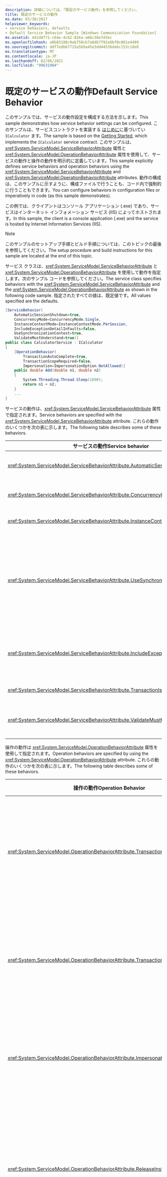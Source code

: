 ```yaml
---
description: 詳細については、「既定のサービス動作」を参照してください。
title: 既定のサービスの動作
ms.date: 03/30/2017
helpviewer_keywords:
- service behaviors, defaults
- Default Service Behavior Sample [Windows Communication Foundation]
ms.assetid: 442d4f71-c64e-4c62-816a-a66c38e7d3ec
ms.openlocfilehash: a0b83180c9ab758cb7a8db7f92a8bf0c081e4489
ms.sourcegitcommit: ddf7edb67715a5b9a45e3dd44536dabc153c1de0
ms.translationtype: MT
ms.contentlocale: ja-JP
ms.lasthandoff: 02/06/2021
ms.locfileid: "99631984"
---
```

# <a name="default-service-behavior"></a><span data-ttu-id="ff5e8-103">既定のサービスの動作</span><span class="sxs-lookup"><span data-stu-id="ff5e8-103">Default Service Behavior</span></span>

<span data-ttu-id="ff5e8-104">このサンプルでは、サービスの動作設定を構成する方法を示します。</span><span class="sxs-lookup"><span data-stu-id="ff5e8-104">This sample demonstrates how service behavior settings can be configured.</span></span> <span data-ttu-id="ff5e8-105">このサンプルは、サービスコントラクトを実装する [はじめに](getting-started-sample.md)に基づいてい `ICalculator` ます。</span><span class="sxs-lookup"><span data-stu-id="ff5e8-105">The sample is based on the [Getting Started](getting-started-sample.md), which implements the `ICalculator` service contract.</span></span> <span data-ttu-id="ff5e8-106">このサンプルは、<xref:System.ServiceModel.ServiceBehaviorAttribute> 属性と <xref:System.ServiceModel.OperationBehaviorAttribute> 属性を使用して、サービスの動作と操作の動作を明示的に定義しています。</span><span class="sxs-lookup"><span data-stu-id="ff5e8-106">This sample explicitly defines service behaviors and operation behaviors using the <xref:System.ServiceModel.ServiceBehaviorAttribute> and <xref:System.ServiceModel.OperationBehaviorAttribute> attributes.</span></span> <span data-ttu-id="ff5e8-107">動作の構成は、このサンプルに示すように、構成ファイルで行うことも、コード内で強制的に行うこともできます。</span><span class="sxs-lookup"><span data-stu-id="ff5e8-107">You can configure behaviors in configuration files or imperatively in code (as this sample demonstrates).</span></span>  
  
 <span data-ttu-id="ff5e8-108">この例では、クライアントはコンソール アプリケーション (.exe) であり、サービスはインターネット インフォメーション サービス (IIS) によってホストされます。</span><span class="sxs-lookup"><span data-stu-id="ff5e8-108">In this sample, the client is a console application (.exe) and the service is hosted by Internet Information Services (IIS).</span></span>  
  
> [!NOTE]
> <span data-ttu-id="ff5e8-109">このサンプルのセットアップ手順とビルド手順については、このトピックの最後を参照してください。</span><span class="sxs-lookup"><span data-stu-id="ff5e8-109">The setup procedure and build instructions for this sample are located at the end of this topic.</span></span>  
  
 <span data-ttu-id="ff5e8-110">サービス クラスは、<xref:System.ServiceModel.ServiceBehaviorAttribute> と <xref:System.ServiceModel.OperationBehaviorAttribute> を使用して動作を指定します。次のサンプル コードを参照してください。</span><span class="sxs-lookup"><span data-stu-id="ff5e8-110">The service class specifies behaviors with the <xref:System.ServiceModel.ServiceBehaviorAttribute> and the <xref:System.ServiceModel.OperationBehaviorAttribute> as shown in the following code sample.</span></span> <span data-ttu-id="ff5e8-111">指定されたすべての値は、既定値です。</span><span class="sxs-lookup"><span data-stu-id="ff5e8-111">All values specified are the defaults.</span></span>  
  
```csharp
[ServiceBehavior(  
    AutomaticSessionShutdown=true,  
    ConcurrencyMode=ConcurrencyMode.Single,  
    InstanceContextMode=InstanceContextMode.PerSession,  
    IncludeExceptionDetailInFaults=false,  
    UseSynchronizationContext=true,  
    ValidateMustUnderstand=true)]  
public class CalculatorService : ICalculator  
{  
    [OperationBehavior(  
        TransactionAutoComplete=true,  
        TransactionScopeRequired=false,  
        Impersonation=ImpersonationOption.NotAllowed)]  
    public double Add(double n1, double n2)  
    {  
        System.Threading.Thread.Sleep(1600);  
        return n1 + n2;  
    }  
    ...  
}  
```  
  
 <span data-ttu-id="ff5e8-112">サービスの動作は、<xref:System.ServiceModel.ServiceBehaviorAttribute> 属性で指定されます。</span><span class="sxs-lookup"><span data-stu-id="ff5e8-112">Service behaviors are specified with the <xref:System.ServiceModel.ServiceBehaviorAttribute> attribute.</span></span> <span data-ttu-id="ff5e8-113">これらの動作のいくつかを次の表に示します。</span><span class="sxs-lookup"><span data-stu-id="ff5e8-113">The following table describes some of these behaviors.</span></span>  
  
|<span data-ttu-id="ff5e8-114">サービスの動作</span><span class="sxs-lookup"><span data-stu-id="ff5e8-114">Service behavior</span></span>|<span data-ttu-id="ff5e8-115">説明</span><span class="sxs-lookup"><span data-stu-id="ff5e8-115">Description</span></span>|  
|----------------------|-----------------|  
|<xref:System.ServiceModel.ServiceBehaviorAttribute.AutomaticSessionShutdown%2A>|<span data-ttu-id="ff5e8-116">セッションをクライアントの要求で自動的にシャットダウンします。</span><span class="sxs-lookup"><span data-stu-id="ff5e8-116">Automatically shuts down a session at the client's request.</span></span>|  
|<xref:System.ServiceModel.ServiceBehaviorAttribute.ConcurrencyMode%2A>|<span data-ttu-id="ff5e8-117">各サービス インスタンスのコンカレンシー モードを指定します。</span><span class="sxs-lookup"><span data-stu-id="ff5e8-117">Specifies the concurrency mode for each service instance.</span></span>|  
|<xref:System.ServiceModel.ServiceBehaviorAttribute.InstanceContextMode%2A>|<span data-ttu-id="ff5e8-118">インスタンス コンテキスト モードを指定します。</span><span class="sxs-lookup"><span data-stu-id="ff5e8-118">Specifies the instance context mode.</span></span>|  
|<xref:System.ServiceModel.ServiceBehaviorAttribute.UseSynchronizationContext%2A>|<span data-ttu-id="ff5e8-119">同期コンテキストが設定されている場合、その同期コンテキストを使用するかどうかを判断します。</span><span class="sxs-lookup"><span data-stu-id="ff5e8-119">Determines whether to use the provided synchronization context, if one is set.</span></span> <span data-ttu-id="ff5e8-120">Windows フォーム アプリケーションで `WindowsFormsSynchronizationContext` を使用するかどうかを制御する場合に、これを使用します。</span><span class="sxs-lookup"><span data-stu-id="ff5e8-120">Use this when you want to control whether to use a `WindowsFormsSynchronizationContext` in Windows Forms applications.</span></span>|  
|<xref:System.ServiceModel.ServiceBehaviorAttribute.IncludeExceptionDetailInFaults%2A>|<span data-ttu-id="ff5e8-121">一般的な未処理の実行例外を `Fault<string>` に変換してエラー メッセージとして送信するかどうかを判断します。</span><span class="sxs-lookup"><span data-stu-id="ff5e8-121">Determines whether general unhandled execution exceptions are to be converted into a `Fault<string>` and sent as a fault message.</span></span>|  
|<xref:System.ServiceModel.ServiceBehaviorAttribute.TransactionIsolationLevel%2A>|<span data-ttu-id="ff5e8-122">トランザクションの分離レベルを指定します。</span><span class="sxs-lookup"><span data-stu-id="ff5e8-122">Specifies the isolation level for transactions.</span></span>|  
|<xref:System.ServiceModel.ServiceBehaviorAttribute.ValidateMustUnderstand%2A>|<span data-ttu-id="ff5e8-123">予期しないメッセージのヘッダーがエラー状態の原因であるかどうかを判断します。</span><span class="sxs-lookup"><span data-stu-id="ff5e8-123">Determines whether unexpected message headers cause an error condition.</span></span>|  
  
 <span data-ttu-id="ff5e8-124">操作の動作は <xref:System.ServiceModel.OperationBehaviorAttribute> 属性を使用して指定されます。</span><span class="sxs-lookup"><span data-stu-id="ff5e8-124">Operation behaviors are specified by using the <xref:System.ServiceModel.OperationBehaviorAttribute> attribute.</span></span> <span data-ttu-id="ff5e8-125">これらの動作のいくつかを次の表に示します。</span><span class="sxs-lookup"><span data-stu-id="ff5e8-125">The following table describes some of these behaviors.</span></span>  
  
|<span data-ttu-id="ff5e8-126">操作の動作</span><span class="sxs-lookup"><span data-stu-id="ff5e8-126">Operation Behavior</span></span>|<span data-ttu-id="ff5e8-127">説明</span><span class="sxs-lookup"><span data-stu-id="ff5e8-127">Description</span></span>|  
|------------------------|-----------------|  
|<xref:System.ServiceModel.OperationBehaviorAttribute.TransactionAutoComplete%2A>|<span data-ttu-id="ff5e8-128">現在のトランザクションがサービス操作の完了によってコミットされるかどうかを判断します。</span><span class="sxs-lookup"><span data-stu-id="ff5e8-128">Determines whether service operation completion commits the current transaction.</span></span>|  
|<xref:System.ServiceModel.OperationBehaviorAttribute.TransactionScopeRequired%2A>|<span data-ttu-id="ff5e8-129">サービス操作がクライアントからフローされたトランザクションに参加するかどうかを判断します。</span><span class="sxs-lookup"><span data-stu-id="ff5e8-129">Determines whether the service operation enlists in a client-flowed transaction.</span></span>|  
|<xref:System.ServiceModel.OperationBehaviorAttribute.Impersonation%2A>|<span data-ttu-id="ff5e8-130">サービス操作が呼び出し元の ID を偽装するかどうかを判断します。</span><span class="sxs-lookup"><span data-stu-id="ff5e8-130">Determines whether the service operation impersonates the caller's identity.</span></span>|  
|<xref:System.ServiceModel.OperationBehaviorAttribute.ReleaseInstanceMode%2A>|<span data-ttu-id="ff5e8-131">サービス操作の呼び出しの開始時または終了時に、サービス インスタンスが再利用されるかどうかを判断します。</span><span class="sxs-lookup"><span data-stu-id="ff5e8-131">Determines whether service instances are recycled at the start or end of the service operation call.</span></span>|  
  
 <span data-ttu-id="ff5e8-132">このサンプルを実行すると、操作要求および応答がクライアントのコンソール ウィンドウに表示されます。</span><span class="sxs-lookup"><span data-stu-id="ff5e8-132">When you run the sample, the operation requests and responses are displayed in the client console window.</span></span> <span data-ttu-id="ff5e8-133">呼び出し間の遅延は、サービス操作で `System.Threading.Thread.Sleep()` が呼び出されることによるものです。</span><span class="sxs-lookup"><span data-stu-id="ff5e8-133">The delay between the calls is the result of the calls to `System.Threading.Thread.Sleep()` made in the service operations.</span></span> <span data-ttu-id="ff5e8-134">以降の動作サンプルでは、これらの動作の詳細について説明します。</span><span class="sxs-lookup"><span data-stu-id="ff5e8-134">The rest of the behavior samples explain these behaviors in more detail.</span></span> <span data-ttu-id="ff5e8-135">クライアントをシャットダウンするには、クライアント ウィンドウで Enter キーを押します。</span><span class="sxs-lookup"><span data-stu-id="ff5e8-135">Press ENTER in the client window to shut down the client.</span></span>  
  
```console  
Add(100,15.99) = 115.99  
Subtract(145,76.54) = 68.46  
Multiply(9,81.25) = 731.25  
Divide(22,7) = 3.14285714285714  
  
Press <ENTER> to terminate client.  
```  
  
### <a name="to-set-up-build-and-run-the-sample"></a><span data-ttu-id="ff5e8-136">サンプルをセットアップ、ビルド、および実行するには</span><span class="sxs-lookup"><span data-stu-id="ff5e8-136">To set up, build, and run the sample</span></span>  
  
1. <span data-ttu-id="ff5e8-137">[Windows Communication Foundation サンプルの1回限りのセットアップ手順](one-time-setup-procedure-for-the-wcf-samples.md)を実行したことを確認します。</span><span class="sxs-lookup"><span data-stu-id="ff5e8-137">Ensure that you have performed the [One-Time Setup Procedure for the Windows Communication Foundation Samples](one-time-setup-procedure-for-the-wcf-samples.md).</span></span>  
  
2. <span data-ttu-id="ff5e8-138">ソリューションの C# 版または Visual Basic .NET 版をビルドするには、「 [Building the Windows Communication Foundation Samples](building-the-samples.md)」の手順に従います。</span><span class="sxs-lookup"><span data-stu-id="ff5e8-138">To build the C# or Visual Basic .NET edition of the solution, follow the instructions in [Building the Windows Communication Foundation Samples](building-the-samples.md).</span></span>  
  
3. <span data-ttu-id="ff5e8-139">サンプルを単一コンピューター構成または複数コンピューター構成で実行するには、「 [Windows Communication Foundation サンプルの実行](running-the-samples.md)」の手順に従います。</span><span class="sxs-lookup"><span data-stu-id="ff5e8-139">To run the sample in a single- or cross-machine configuration, follow the instructions in [Running the Windows Communication Foundation Samples](running-the-samples.md).</span></span>  
  
> [!IMPORTANT]
> <span data-ttu-id="ff5e8-140">サンプルは、既にコンピューターにインストールされている場合があります。</span><span class="sxs-lookup"><span data-stu-id="ff5e8-140">The samples may already be installed on your machine.</span></span> <span data-ttu-id="ff5e8-141">続行する前に、次の (既定の) ディレクトリを確認してください。</span><span class="sxs-lookup"><span data-stu-id="ff5e8-141">Check for the following (default) directory before continuing.</span></span>  
>
> `<InstallDrive>:\WF_WCF_Samples`  
>
> <span data-ttu-id="ff5e8-142">このディレクトリが存在しない場合は、 [Windows Communication Foundation (wcf) および Windows Workflow Foundation (WF) のサンプルの .NET Framework 4](https://www.microsoft.com/download/details.aspx?id=21459) にアクセスして、すべての WINDOWS COMMUNICATION FOUNDATION (wcf) とサンプルをダウンロードして [!INCLUDE[wf1](../../../../includes/wf1-md.md)] ください。</span><span class="sxs-lookup"><span data-stu-id="ff5e8-142">If this directory does not exist, go to [Windows Communication Foundation (WCF) and Windows Workflow Foundation (WF) Samples for .NET Framework 4](https://www.microsoft.com/download/details.aspx?id=21459) to download all Windows Communication Foundation (WCF) and [!INCLUDE[wf1](../../../../includes/wf1-md.md)] samples.</span></span> <span data-ttu-id="ff5e8-143">このサンプルは、次のディレクトリに格納されます。</span><span class="sxs-lookup"><span data-stu-id="ff5e8-143">This sample is located in the following directory.</span></span>  
>
> `<InstallDrive>:\WF_WCF_Samples\WCF\Basic\Services\Behaviors\Default`  
